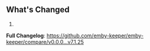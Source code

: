 ## What's Changed

1.

**Full Changelog**: https://github.com/emby-keeper/emby-keeper/compare/v0.0.0...v7.1.25
